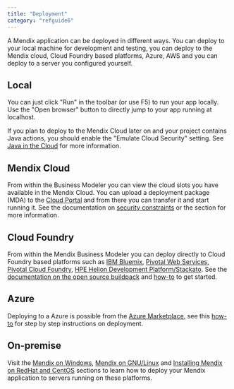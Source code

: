 ```yaml
---
title: "Deployment"
category: "refguide6"
---
```



A Mendix application can be deployed in different ways. You can deploy to your local machine for development and testing, you can deploy to the Mendix cloud, Cloud Foundry based platforms, Azure, AWS and you can deploy to a server you configured yourself.

## Local

You can just click "Run" in the toolbar (or use F5) to run your app locally. Use the "Open browser" button to directly jump to your app running at localhost.

If you plan to deploy to the Mendix Cloud later on and your project contains Java actions, you should enable the "Emulate Cloud Security" setting. See [Java in the Cloud](/mendixcloud/Java+in+the+Cloud) for more information.

## Mendix Cloud

From within the Business Modeler you can view the cloud slots you have available in the Mendix Cloud. You can upload a deployment package (MDA) to the [Cloud Portal](https://cloud.mendix.com) and from there you can transfer it and start running it. See the documentation on [security constraints](/mendixcloud/Security+constraints+in+the+Mendix+Cloud) or the  section for more information.

## Cloud Foundry

From within the Mendix Business Modeler you can deploy directly to Cloud Foundry based platforms such as [IBM Bluemix](/howto6/Deploy+a+Mendix+App+to+IBM+Bluemix), [Pivotal Web Services, Pivotal Cloud Foundry](/howto6/Deploy+a+Mendix+App+to+Pivotal), [HPE Helion Development Platform/Stackato](/howto6/Deploy+a+Mendix+App+to+HP+Helion). See the [documentation on the open source buildpack](https://github.com/mendix/cf-mendix-buildpack) and [how-to](/howto6/Deploy+a+Mendix+App+to+Cloud+Foundry) to get started.

## Azure

Deploying to a Azure is possible from the [Azure Marketplace](https://azure.microsoft.com/en-us/marketplace/partners/mendix/mendix-pro/), see this [how-to](/mendixcloud/How+to+deploy+a+Mendix+app+on+Azure) for step by step instructions on deployment.

## On-premise

Visit the [Mendix on Windows](/howto6/Deploy+Mendix+on+Microsoft+Windows), [Mendix on GNU/Linux](/howto6/Installing+Mendix+on+Debian+GNU+Linux) and [Installing Mendix on RedHat and CentOS](/howto6/Installing+Mendix+on+RedHat+and+CentOS) sections to learn how to deploy your Mendix application to servers running on these platforms.